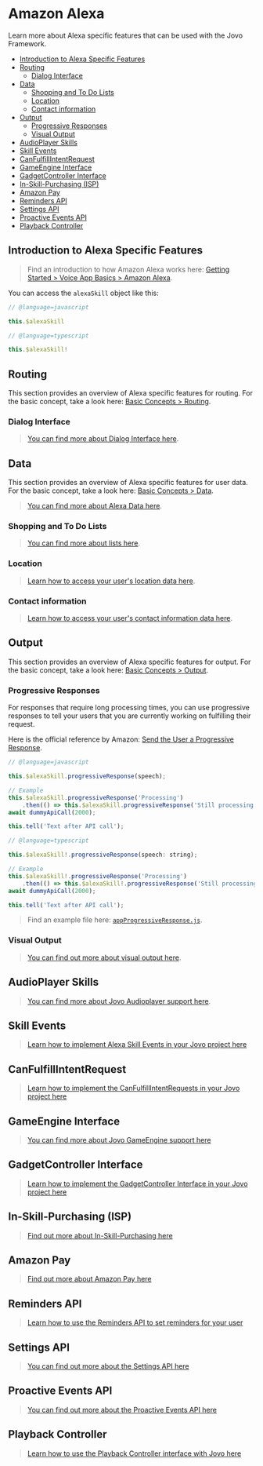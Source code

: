 # Amazon Alexa

Learn more about Alexa specific features that can be used with the Jovo Framework.

* [Introduction to Alexa Specific Features](#introduction-to-alexa-specific-features)
* [Routing](#routing)
  * [Dialog Interface](#dialog-interface)
* [Data](#data)
  * [Shopping and To Do Lists](#shopping-and-to-do-lists)
  * [Location](#location)
  * [Contact information](#contact-information)
* [Output](#output)
  * [Progressive Responses](#progressive-responses)
  * [Visual Output](#visual-output)
* [AudioPlayer Skills](#audioplayer-skills)
* [Skill Events](#skill-events)
* [CanFulfillIntentRequest](#canfulfillintentrequest)
* [GameEngine Interface](#gameengine-interface)
* [GadgetController Interface](#gadgetcontroller-interface)
* [In-Skill-Purchasing (ISP)](#in-skill-purchasing-isp)
* [Amazon Pay](#amazon-pay)
* [Reminders API](#reminders-api)
* [Settings API](#settings-api)
* [Proactive Events API](#proactive-events-api)
* [Playback Controller](#playback-controller)

## Introduction to Alexa Specific Features

> Find an introduction to how Amazon Alexa works here: [Getting Started > Voice App Basics > Amazon Alexa](../../01_getting-started/voice-app-basics.md/#amazon-alexa './voice-app-basics#amazon-alexa').

You can access the `alexaSkill` object like this:

```javascript
// @language=javascript

this.$alexaSkill

// @language=typescript

this.$alexaSkill!
```
## Routing

This section provides an overview of Alexa specific features for routing. For the basic concept, take a look here: [Basic Concepts > Routing](../../basic-concepts/routing './routing').

### Dialog Interface

> [You can find more about Dialog Interface here](./dialog.md './amazon-alexa/dialog-interface').

## Data

This section provides an overview of Alexa specific features for user data. For the basic concept, take a look here: [Basic Concepts > Data](../../basic-concepts/data './data').

> [You can find more about Alexa Data here](./data.md './amazon-alexa/data').

### Shopping and To Do Lists

> [You can find more about lists here](./lists.md './amazon-alexa/lists').

### Location

> [Learn how to access your user's location data here](./data.md#location './amazon-alexa/data#location').

### Contact information

> [Learn how to access your user's contact information data here](./data.md#contact-information './amazon-alexa/data#contact-information').

## Output

This section provides an overview of Alexa specific features for output. For the basic concept, take a look here: [Basic Concepts > Output](../../basic-concepts/output './output').

### Progressive Responses

For responses that require long processing times, you can use progressive responses to tell your users that you are currently working on fulfilling their request.

Here is the official reference by Amazon: [Send the User a Progressive Response](https://developer.amazon.com/docs/custom-skills/send-the-user-a-progressive-response.html).

```javascript
// @language=javascript

this.$alexaSkill.progressiveResponse(speech);

// Example
this.$alexaSkill.progressiveResponse('Processing')
    .then(() => this.$alexaSkill.progressiveResponse('Still processing'));
await dummyApiCall(2000);

this.tell('Text after API call');

// @language=typescript

this.$alexaSkill!.progressiveResponse(speech: string);

// Example
this.$alexaSkill!.progressiveResponse('Processing')
    .then(() => this.$alexaSkill!.progressiveResponse('Still processing'));
await dummyApiCall(2000);

this.tell('Text after API call');
```

> Find an example file here: [`appProgressiveResponse.js`](https://github.com/jovotech/jovo-framework-nodejs/tree/v2/examples/01_alexa/progressive-response/src).

### Visual Output

> [You can find out more about visual output here](./visual.md './amazon-alexa/visual').


## AudioPlayer Skills

> [You can find more about Jovo Audioplayer support here](./audioplayer.md './amazon-alexa/audioplayer').


## Skill Events

> [Learn how to implement Alexa Skill Events in your Jovo project here](./skillevents.md './amazon-alexa/skill-events')

## CanFulfillIntentRequest

> [Learn how to implement the CanFulfillIntentRequests in your Jovo project here](./canfulfill.md './amazon-alexa/canfulfill')

## GameEngine Interface

> [You can find more about Jovo GameEngine support here](./game-engine.md './amazon-alexa/game-engine')

## GadgetController Interface

> [Learn how to implement the GadgetController Interface in your Jovo project here](./gadget-controller.md './amazon-alexa/gadget-controller')

## In-Skill-Purchasing (ISP)

> [Find out more about In-Skill-Purchasing here](./in-skill-purchases.md './amazon-alexa/in-skill-purchases')

## Amazon Pay

> [Find out more about Amazon Pay here](./pay.md './amazon-alexa/pay')

## Reminders API

> [Learn how to use the Reminders API to set reminders for your user](./reminders.md './amazon-alexa/reminders')

## Settings API

> [You can find out more about the Settings API here](./settings.md './amazon-alexa/settings')

## Proactive Events API

> [You can find out more about the Proactive Events API here](./proactive-events.md './amazon-alexa/proactive-events')

## Playback Controller

> [Learn how to use the Playback Controller interface with Jovo here](./audioplayer.md#playback-controller './amazon-alexa/audioplayer#playback-controller')


<!--[metadata]: {"description": "Build Alexa Skills with the Jovo Framework. Learn more about Alexa specific features here",
                "route": "amazon-alexa"}-->
